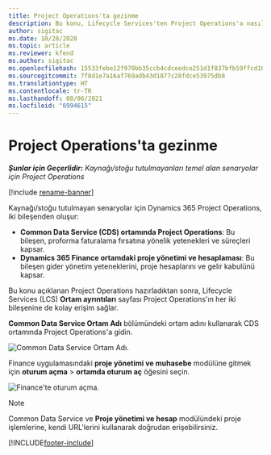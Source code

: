 ```yaml
---
title: Project Operations'ta gezinme
description: Bu konu, Lifecycle Services'ten Project Operations'a nasıl erişim yapılacağı hakkında bilgi sağlar.
author: sigitac
ms.date: 10/28/2020
ms.topic: article
ms.reviewer: kfend
ms.author: sigitac
ms.openlocfilehash: 15533febe12f970bb35ccb4cdceedce251d1f837bfb59ffcd10e633eec1a3a92
ms.sourcegitcommit: 7f8d1e7a16af769adb43d1877c28fdce53975db8
ms.translationtype: HT
ms.contentlocale: tr-TR
ms.lasthandoff: 08/06/2021
ms.locfileid: "6994615"
---
```

# <a name="navigate-project-operations"></a>Project Operations'ta gezinme

_**Şunlar için Geçerlidir:** Kaynağı/stoğu tutulmayanları temel alan senaryolar için Project Operations_

[!include [rename-banner](~/includes/cc-data-platform-banner.md)]

Kaynağı/stoğu tutulmayan senaryolar için Dynamics 365 Project Operations, iki bileşenden oluşur: 

 - **Common Data Service (CDS) ortamında Project Operations**: Bu bileşen, proforma faturalama fırsatına yönelik yetenekleri ve süreçleri kapsar. 
 - **Dynamics 365 Finance ortamdaki proje yönetimi ve hesaplaması**: Bu bileşen gider yönetim yeteneklerini, proje hesaplarını ve gelir kabulünü kapsar. 

Bu konu açıklanan Project Operations hazırladıktan sonra, Lifecycle Services (LCS) **Ortam ayrıntıları** sayfası Project Operations'ın her iki bileşenine de kolay erişim sağlar.  

**Common Data Service Ortam Adı** bölümündeki ortam adını kullanarak CDS ortamında Project Operations'a gidin. 

  ![Common Data Service Ortam Adı.](./media/environment-name.PNG)

Finance uygulamasındaki **proje yönetimi ve muhasebe** modülüne gitmek için **oturum açma** > **ortamda oturum aç** öğesini seçin.  

   ![Finance'te oturum açma.](./media/environment-login.PNG)

> [!NOTE]
> Common Data Service ve **Proje yönetimi ve hesap** modülündeki proje işlemlerine, kendi URL'lerini kullanarak doğrudan erişebilirsiniz. 


[!INCLUDE[footer-include](../includes/footer-banner.md)]